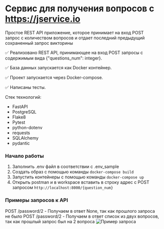 # Сервис для получения вопросов с https://jservice.io
Простое REST API приложение, которое принимает на вход POST запрос с количеством вопросов и отдает последний предыдущий сохраненный запрос викторины

:white_check_mark: Реализовано REST API, принимающее на вход POST запросы с содержимым вида {"questions_num": integer}.

:white_check_mark: База данных запускается как Docker контейнер.

:white_check_mark: Проект запускается через Docker-compose.

:white_check_mark: Написаны тесты.

Стек технологий:

- FastAPI
- PostgreSQL
- Flake8
- Pytest
- python-dotenv
- requests
- SQLAlchemy
- pydantic

### Начало работы
1. Заполнить .env файл в соответствии с .env_sample
2. Создать образ с помощью команды `docker-compose build`
3. Запустить контейнеры с помощью команды `docker-compose up`
4. Открыть postman и в workspace вставить в строку адрес c POST запросом `http://localhost:8000/{question_num}`

### Примеры запросов к API
POST /password/2 - Получаем в ответ None, так как прошлого запроса не было
POST /password/2 - Получаем в ответ список из двух вопросов, так как прошлый запрос был на 2 вопроса
![Пример запроса](https://github.com/lex1772/questions_test/assets/123934765/cc8fdbf9-b0b4-457d-815c-4623ef2d746d)
